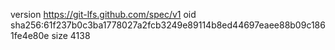 version https://git-lfs.github.com/spec/v1
oid sha256:61f237b0c3ba1778027a2fcb3249e89114b8ed44697eaee88b09c1861fe4e80e
size 4138
